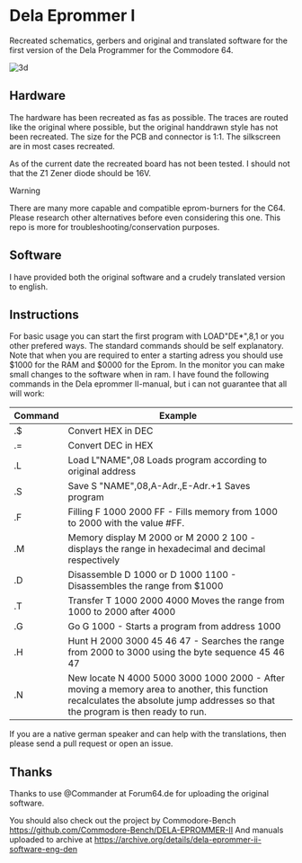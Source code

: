 # Dela Eprommer I
 Recreated schematics, gerbers and original and translated software for the first version of the Dela Programmer for the Commodore 64.

![3d](https://github.com/BDelectrics/Dela-Eprommer-V1/assets/170223093/6cb0ce12-665c-4710-bc90-bf06d1432c04)

## Hardware
The hardware has been recreated as fas as possible. The traces are routed like the original where possible, but the original handdrawn style has not been recreated. The size for the PCB and connector is 1:1. The silkscreen are in most cases recreated.

As of the current date the recreated board has not been tested. I should not that the Z1 Zener diode should be 16V.

> [!WARNING]
> There are many more capable and compatible eprom-burners for the C64. Please research other alternatives before even considering this one. This repo is more for troubleshooting/conservation purposes.

## Software
I have provided both the original software and a crudely translated version to english.

## Instructions

For basic usage you can start the first program with LOAD"DE*",8,1 or you other prefered ways. The standard commands should be self explanatory. Note that when you are required to enter a starting adress you should use $1000 for the RAM and $0000 for the Eprom. In the monitor you can make small changes to the software when in ram. I have found the following commands in the Dela eprommer II-manual, but i can not guarantee that all will work:

| Command | Example |
| ---| --- |
| .$ | Convert HEX in DEC
| .= | Convert DEC in HEX
| .L | Load L"NAME",08 Loads program according to original address |
| .S | Save S "NAME",08,A-Adr.,E-Adr.+1 Saves program |
| .F | Filling F 1000 2000 FF - Fills memory from 1000 to 2000 with the value #FF. |
| .M | Memory display M 2000 or M 2000 2 100 - displays the range in hexadecimal and decimal respectively |
| .D | Disassemble D 1000 or D 1000 1100 - Disassembles the range from $1000 |
| .T | Transfer T 1000 2000 4000 Moves the range from 1000 to 2000 after 4000 |
| .G | Go G 1000 - Starts a program from address 1000 |
| .H | Hunt H 2000 3000 45 46 47 - Searches the range from 2000 to 3000 using the byte sequence 45 46 47 |
| .N | New locate N 4000 5000 3000 1000 2000 - After moving a memory area to another, this function recalculates the absolute jump addresses so that the program is then ready to run. |


If you are a native german speaker and can help with the translations, then please send a pull request or open an issue.

## Thanks

Thanks to use @Commander at Forum64.de for uploading the original software.

You should also check out the project by Commodore-Bench https://github.com/Commodore-Bench/DELA-EPROMMER-II
And manuals uploaded to archive at https://archive.org/details/dela-eprommer-ii-software-eng-den
